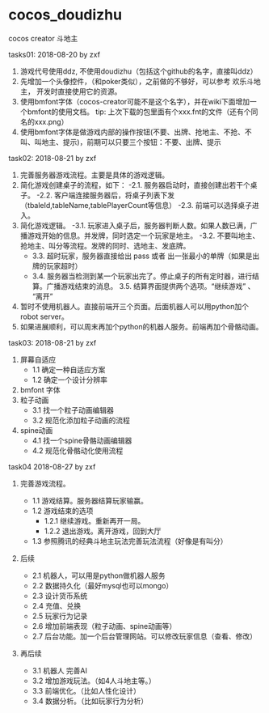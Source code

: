 # cocos_doudizhu
cocos creator 斗地主


tasks01:
2018-08-20 by zxf

1. 游戏代号使用ddz, 不使用doudizhu（包括这个github的名字，直接叫ddz）
2. 先增加一个头像控件，（和poker类似），之前做的不够好，可以参考 欢乐斗地主， 开发时直接使用它的资源。
3. 使用bmfont字体（cocos-creator可能不是这个名字），并在wiki下面增加一个bmfont的使用文档。
   tip: 上次下载的包里面有个xxx.fnt的文件（还有个同名的xxx.png）
4. 使用bmfont字体是做游戏内部的操作按钮(不要、出牌、抢地主、不抢、不叫、叫地主、提示)，前期可以只要三个按钮：不要、出牌、提示

task02:
2018-08-21 by zxf

1. 完善服务器游戏流程。主要是具体的游戏逻辑。
2. 简化游戏创建桌子的流程，如下：
    -2.1. 服务器启动时，直接创建出若干个桌子。
    -2.2. 客户端连接服务器后，将桌子列表下发（tbaleId,tableName,tablePlayerCount等信息）
    -2.3. 前端可以选择桌子进入。
3. 简化游戏逻辑。
    -3.1. 玩家进入桌子后，服务器判断人数。如果人数已满，广播游戏开始的信息。并发牌，同时选定一个玩家是地主。
    -3.2. 不要叫地主、抢地主、叫分等流程。发牌的同时、选地主、发底牌。
    - 3.3. 超时玩家，服务器直接给出 pass 或者 出一张最小的单牌（如果是出牌的玩家超时）
    - 3.4. 服务器当检测到某一个玩家出完了。停止桌子的所有定时器，进行结算。广播游戏结束的消息。
    3.5. 结算界面提供两个选项。“继续游戏” 、 “离开” 
4. 暂时不使用机器人。直接前端开三个页面。后面机器人可以用python加个robot server。
5. 如果进展顺利，可以周末再加个python的机器人服务。前端再加个骨骼动画。

task03:
2018-08-21 by zxf

1. 屏幕自适应
   - 1.1 确定一种自适应方案
   - 1.2 确定一个设计分辨率
2. bmfont 字体
3. 粒子动画
   - 3.1 找一个粒子动画编辑器
   - 3.2 规范化添加粒子动画的流程
4. spine动画
   - 4.1 找一个spine骨骼动画编辑器
   - 4.2 规范化骨骼动化使用流程

task04
2018-08-27 by zxf

1. 完善游戏流程。
   - 1.1 游戏结算。服务器结算玩家输赢。
   - 1.2 游戏结束的选项
      * 1.2.1 继续游戏。重新再开一局。
      * 1.2.2 退出游戏。离开游戏，回到大厅
   - 1.3 参照腾讯的经典斗地主玩法完善玩法流程（好像是有叫分）
   
2. 后续
   - 2.1 机器人，可以用是python做机器人服务
   - 2.2 数据持久化（最好mysql也可以mongo）
   - 2.3 设计货币系统
   - 2.4 充值、兑换
   - 2.5 玩家行为记录
   - 2.6 增加前端表现（粒子动画、spine动画等）
   - 2.7 后台功能。加一个后台管理网站。可以修改玩家信息（查看、修改）
   
3. 再后续
   - 3.1 机器人 完善AI
   - 3.2 增加游戏玩法。（如4人斗地主等。）
   - 3.3 前端优化。（比如人性化设计）
   - 3.4 数据分析。（比如玩家行为分析）

